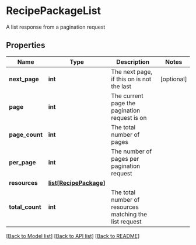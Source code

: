 # RecipePackageList

A list response from a pagination request
## Properties
Name | Type | Description | Notes
------------ | ------------- | ------------- | -------------
**next_page** | **int** | The next page, if this on is not the last | [optional] 
**page** | **int** | The current page the pagination request is on | 
**page_count** | **int** | The total number of pages | 
**per_page** | **int** | The number of pages per pagination request | 
**resources** | [**list[RecipePackage]**](RecipePackage.md) |  | 
**total_count** | **int** | The total number of resources matching the list request | 

[[Back to Model list]](../README.md#documentation-for-models) [[Back to API list]](../README.md#documentation-for-api-endpoints) [[Back to README]](../README.md)


